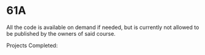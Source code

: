 # 61A
All the code is available on demand if needed, but is currently not allowed to be published by the owners of said course. 

Projects Completed:
